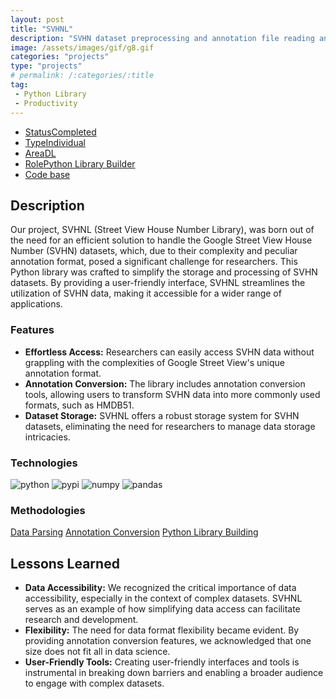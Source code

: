 ```yaml
---
layout: post
title: "SVHNL"
description: "SVHN dataset preprocessing and annotation file reading and converting python library"
image: /assets/images/gif/g8.gif
categories: "projects"
type: "projects"
# permalink: /:categories/:title
tag:
 - Python Library
 - Productivity
---
```


<div id="main">
	<section id='second'>
		<div class="inner no-padding">
			<div class="tag-container">
                    <ul class="actions">
                        <li><a href="#" class="button special disable">Status</a><a href="#" class="button disable">Completed</a></li>
                        <li><a href="#" class="button special disable">Type</a><a href="#" class="button disable">Individual</a></li>
                        <li><a href="#" class="button special disable">Area</a><a href="#" class="button disable">DL</a></li>
						<li><a href="#" class="button special disable">Role</a><a href="#" class="button disable">Python Library Builder</a></li>
						<li><a href="#" class="button special disable"><i class="fab fa-github"></i></a><a href="https://github.com/nipdep/svhnL" class="button small">Code base</a></li>
                    </ul>
            </div>
			<div>
				<h2>Description</h2>
				<p>Our project, SVHNL (Street View House Number Library), was born out of the need for an efficient solution to handle the Google Street View House Number (SVHN) datasets, which, due to their complexity and peculiar annotation format, posed a significant challenge for researchers. This Python library was crafted to simplify the storage and processing of SVHN datasets. By providing a user-friendly interface, SVHNL streamlines the utilization of SVHN data, making it accessible for a wider range of applications.</p>
					<h3>Features</h3>
					<ul class='fa-ul'>
						<li><i class="fa-li fa fa-check-square"></i><b>Effortless Access:</b> Researchers can easily access SVHN data without grappling with the complexities of Google Street View's unique annotation format.</li>
						<li><i class="fa-li fa fa-check-square"></i><b>Annotation Conversion:</b> The library includes annotation conversion tools, allowing users to transform SVHN data into more commonly used formats, such as HMDB51.</li>
						<li><i class="fa-li fa fa-check-square"></i><b>Dataset Storage:</b> SVHNL offers a robust storage system for SVHN datasets, eliminating the need for researchers to manage data storage intricacies.</li>
					</ul>
			</div>
			<div class="row">
				<div class="6u 12u$(small)">
					<h3>Technologies</h3>
					<div class='logos-container'>
						<img src="{% link /assets/images/logos/python.png %}" alt="python" class="logos">
						<img src="{% link /assets/images/logos/PyPI.png %}" alt="pypi" class="logos">
						<img src="{% link /assets/images/logos/numpy.png %}" alt="numpy" class="logos">
						<img src="{% link /assets/images/logos/pandas.png %}" alt="pandas" class="logos">
					</div>
				</div>
				<div class="6u$ 12u$(small) ">
					<h3>Methodologies</h3>
					<p>
					  <a href="#" class="button disable">Data Parsing</a>
					  <a href="#" class="button disable">Annotation Conversion</a>
					  <a href="#" class="button disable">Python Library Building</a>
					</p>
				</div>
			</div>
		</div>
	</section>
	<section id='third'>
		<div class="inner no-padding">
			<!-- <div>
				<h2>Project Visualization</h2>
				<div id="slider">  
					<div class="slides">  
					<img src="https://hhsbanner.com/wp-content/uploads/2019/03/victoria_falls-900x300.jpg" width="100%" />
					</div>
					<div class="slides">  
					<img src="https://blog.cognifit.com/wp-content/uploads/2019/11/hiking-900x300.jpg" width="100%" />
					</div>
					<div class="slides">  
					<img src="https://travelfree.info/wp-content/uploads/2018/02/croatia-waterfall-in-deep-forest-of-Cr-12755165-900x300.jpg" width="100%" />
					</div> 
					<div class="slides">  
					<img src="https://www.piemonturismo.it/site/wp-content/uploads/2014/07/13-laghi-grande.jpg" width="100%" />
					</div> 
					<div class="slides">  
					<img src="https://improvephotography.com/wp-content/uploads/2017/09/Julian-Baird-20170914-3-900px.jpg" width="100%" />
					</div>  
				</div>
				<script src="{{ site.baseurl }}/assets/js/image_slider.js"></script>
			</div> -->
			<div>
				<h2>Lessons Learned</h2>
				<ul class='fa-ul'>
					<li><i class="fa-li fa fa-check-square"></i><b>Data Accessibility:</b> We recognized the critical importance of data accessibility, especially in the context of complex datasets. SVHNL serves as an example of how simplifying data access can facilitate research and development.</li>
					<li><i class="fa-li fa fa-check-square"></i><b>Flexibility:</b> The need for data format flexibility became evident. By providing annotation conversion features, we acknowledged that one size does not fit all in data science.</li>
					<li><i class="fa-li fa fa-check-square"></i><b>User-Friendly Tools:</b> Creating user-friendly interfaces and tools is instrumental in breaking down barriers and enabling a broader audience to engage with complex datasets.</li>
				</ul>
			</div>
		</div>
	</section>
</div>



	

